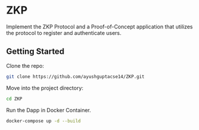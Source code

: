 # ZKP

Implement the ZKP Protocol and a Proof-of-Concept application that utilizes the protocol to register and authenticate users.

## Getting Started

Clone the repo:

```sh
git clone https://github.com/ayushguptacse14/ZKP.git
```

Move into the project directory:

```sh
cd ZKP
```

Run the Dapp in Docker Container. 

```sh
docker-compose up -d --build
```

